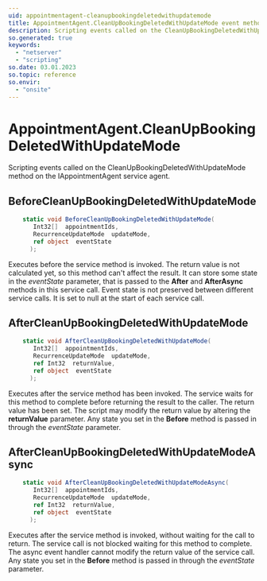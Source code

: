 ```yaml
---
uid: appointmentagent-cleanupbookingdeletedwithupdatemode
title: AppointmentAgent.CleanUpBookingDeletedWithUpdateMode event method
description: Scripting events called on the CleanUpBookingDeletedWithUpdateMode method on the AppointmentAgent service agent.
so.generated: true
keywords:
  - "netserver"
  - "scripting"
so.date: 03.01.2023
so.topic: reference
so.envir:
  - "onsite"
---
```

# AppointmentAgent.CleanUpBookingDeletedWithUpdateMode

Scripting events called on the <see cref='M:SuperOffice.CRM.Services.IAppointmentAgent.CleanUpBookingDeletedWithUpdateMode'>CleanUpBookingDeletedWithUpdateMode</see> method on the <see cref='IAppointmentAgent'>IAppointmentAgent</see>  service agent.

## BeforeCleanUpBookingDeletedWithUpdateMode
```cs
    static void BeforeCleanUpBookingDeletedWithUpdateMode(
       Int32[]  appointmentIds,
       RecurrenceUpdateMode  updateMode,
       ref object  eventState
      );
```
Executes before the service method is invoked.
The return value is not calculated yet, so this method can't affect the result.
It can store some state in the *eventState* parameter, that is passed to the **After** and **AfterAsync** methods in this service call.
Event state is not preserved between different service calls. It is set to null at the start of each service call.
## AfterCleanUpBookingDeletedWithUpdateMode
```cs
    static void AfterCleanUpBookingDeletedWithUpdateMode(
       Int32[]  appointmentIds,
       RecurrenceUpdateMode  updateMode,
       ref Int32  returnValue,
       ref object  eventState
      );
```
Executes after the service method has been invoked. The service waits for this method to complete before returning the result to the caller.
The return value has been set. The script may modify the return value by altering the **returnValue** parameter.
Any state you set in the **Before** method is passed in through the *eventState* parameter.
## AfterCleanUpBookingDeletedWithUpdateModeAsync
```cs
    static void AfterCleanUpBookingDeletedWithUpdateModeAsync(
       Int32[]  appointmentIds,
       RecurrenceUpdateMode  updateMode,
       ref Int32  returnValue,
       ref object  eventState
      );
```
Executes after the service method is invoked, without waiting for the call to return.
The service call is not blocked waiting for this method to complete.
The async event handler cannot modify the return value of the service call.
Any state you set in the **Before** method is passed in through the *eventState* parameter.

